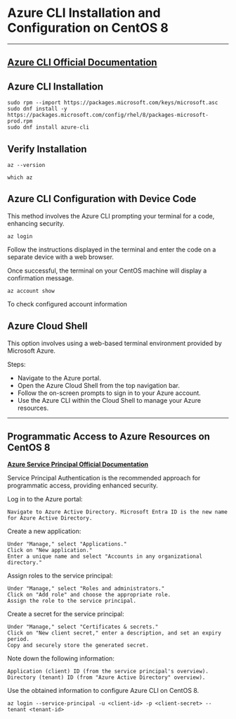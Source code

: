 # Azure CLI Installation and Configuration on CentOS 8
---
**[Azure CLI Official Documentation](https://learn.microsoft.com/en-us/cli/azure/install-azure-cli)**
---
## Azure CLI Installation

```
sudo rpm --import https://packages.microsoft.com/keys/microsoft.asc
sudo dnf install -y https://packages.microsoft.com/config/rhel/8/packages-microsoft-prod.rpm
sudo dnf install azure-cli
```
## Verify Installation
```
az --version
```
```
which az
```
## Azure CLI Configuration with Device Code
This method involves the Azure CLI prompting your terminal for a code, enhancing security.
```
az login
```
Follow the instructions displayed in the terminal and enter the code on a separate device with a web browser.

Once successful, the terminal on your CentOS machine will display a confirmation message.
```
az account show
```
To check configured account information

## Azure Cloud Shell
This option involves using a web-based terminal environment provided by Microsoft Azure.

Steps:
-  Navigate to the Azure portal.
-  Open the Azure Cloud Shell from the top navigation bar.
-  Follow the on-screen prompts to sign in to your Azure account.
-  Use the Azure CLI within the Cloud Shell to manage your Azure resources.


---
## Programmatic Access to Azure Resources on CentOS 8

**[Azure Service Principal Official Documentation](https://learn.microsoft.com/en-us/cli/azure/authenticate-azure-cli-service-principal)**

Service Principal Authentication is the recommended approach for programmatic access, providing enhanced security.


Log in to the Azure portal:
```
Navigate to Azure Active Directory. Microsoft Entra ID is the new name for Azure Active Directory.
```
Create a new application:
```
Under "Manage," select "Applications."
Click on "New application."
Enter a unique name and select "Accounts in any organizational directory."
```
Assign roles to the service principal:
```
Under "Manage," select "Roles and administrators."
Click on "Add role" and choose the appropriate role.
Assign the role to the service principal.
```
Create a secret for the service principal:
```
Under "Manage," select "Certificates & secrets."
Click on "New client secret," enter a description, and set an expiry period.
Copy and securely store the generated secret.
```
Note down the following information:
```
Application (client) ID (from the service principal's overview).
Directory (tenant) ID (from "Azure Active Directory" overview).
```
Use the obtained information to configure Azure CLI on CentOS 8.
```
az login --service-principal -u <client-id> -p <client-secret> --tenant <tenant-id>
```

